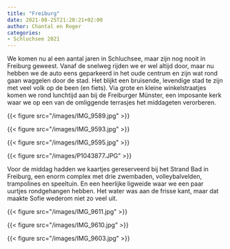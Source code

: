 ```yaml
---
title: "Freiburg"
date: 2021-08-25T21:28:21+02:00
author: Chantal en Roger
categories:
- Schluchsee 2021
---
```


We komen nu al een aantal jaren in Schluchsee, maar zijn nog nooit in Freiburg geweest. Vanaf de snelweg rijden we er wel altijd door, maar nu hebben we de auto eens geparkeerd in het oude centrum en zijn wat rond gaan waggelen door de stad. Het blijkt een bruisende, levendige stad te zijn met veel volk op de been (en fiets). Via grote en kleine winkelstraatjes komen we rond lunchtijd aan bij de Freiburger Münster, een imposante kerk waar we op een van de omliggende terrasjes het middageten verorberen.

{{< figure src="/images/IMG_9589.jpg" >}}

{{< figure src="/images/IMG_9593.jpg" >}}

{{< figure src="/images/IMG_9595.jpg" >}}

{{< figure src="/images/P1043877.JPG" >}}

Voor de middag hadden we kaartjes gereserveerd bij het Strand Bad in Freiburg, een enorm complex met drie zwembaden, volleybalvelden, trampolines en speeltuin. En een heerlijke ligweide waar we een paar uurtjes rondgehangen hebben. Het water was aan de frisse kant, maar dat maakte Sofie wederom niet zo veel uit.

{{< figure src="/images/IMG_9611.jpg" >}}

{{< figure src="/images/IMG_9610.jpg" >}}

{{< figure src="/images/IMG_9603.jpg" >}}